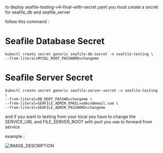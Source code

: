 to deploy seafile-testing-v4-final-with-secret.yaml you must create a secret for seafile_db and seafile_server

follow this command :

# Seafile Database Secret
    kubectl create secret generic seafile-db-secret -n seafile-testing \
    --from-literal=MYSQL_ROOT_PASSWORD=changeme

# Seafile Server Secret
    kubectl create secret generic seafile-server-secret -n seafile-testing \
    --from-literal=DB_ROOT_PASSWD=changeme \
	--from-literal=SEAFILE_ADMIN_EMAIL=admin@email.com \
	--from-literal=SEAFILE_ADMIN_PASSWORD=changeme

and if you want to testing from your local you have to change the SERVICE_URL and FILE_SERVER_ROOT with port you use to forward from service

example :

![IMAGE_DESCRIPTION](https://cicd-gitlab.protonema.co.id/devops/seafile-project/-/raw/main/img/example.png)

